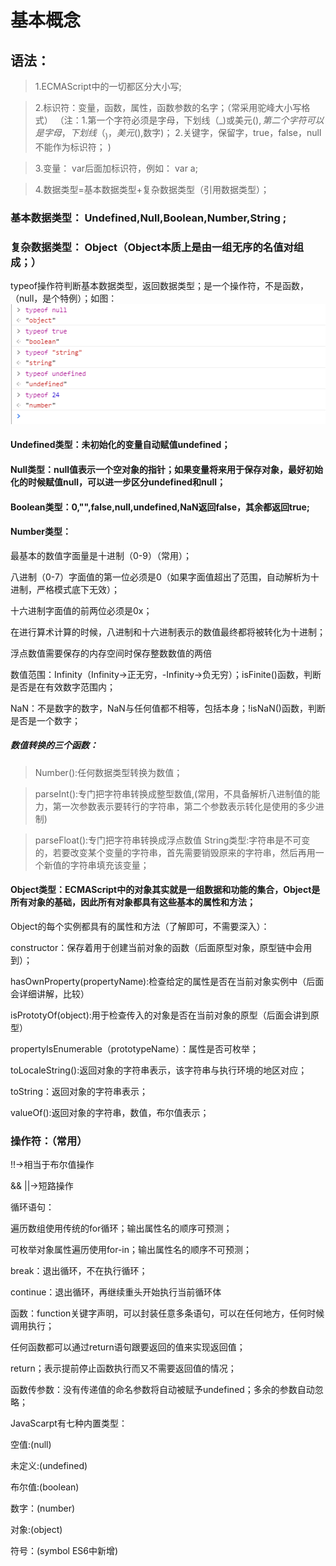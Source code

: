 # 基本概念
## 语法：
> 1.ECMAScript中的一切都区分大小写;

> 2.标识符：变量，函数，属性，函数参数的名字；（常采用驼峰大小写格式）
（注：1.第一个字符必须是字母，下划线（_)或美元($),第二个字符可以是字母，下划线（_)，美元($),数字)；
     2.关键字，保留字，true，false，null不能作为标识符；
)

> 3.变量： var后面加标识符，例如： var a;

> 4.数据类型=基本数据类型+复杂数据类型（引用数据类型）；

### 基本数据类型： Undefined,Null,Boolean,Number,String ;

### 复杂数据类型： Object（Object本质上是由一组无序的名值对组成；）

typeof操作符判断基本数据类型，返回数据类型；是一个操作符，不是函数，（null，是个特例）；如图：
<img src="img/typeof.png"/>

#### Undefined类型：未初始化的变量自动赋值undefined；

#### Null类型：null值表示一个空对象的指针；如果变量将来用于保存对象，最好初始化的时候赋值null，可以进一步区分undefined和null；

#### Boolean类型：0,"",false,null,undefined,NaN返回false，其余都返回true;
#### Number类型：

最基本的数值字面量是十进制（0-9）（常用）；

八进制（0-7）字面值的第一位必须是0（如果字面值超出了范围，自动解析为十进制，严格模式底下无效）；

十六进制字面值的前两位必须是0x；

在进行算术计算的时候，八进制和十六进制表示的数值最终都将被转化为十进制；

浮点数值需要保存的内存空间时保存整数数值的两倍

数值范围：Infinity（Infinity->正无穷，-Infinity->负无穷）；isFinite()函数，判断是否是在有效数字范围内；

NaN：不是数字的数字，NaN与任何值都不相等，包括本身；!isNaN()函数，判断是否是一个数字；

##### 数值转换的三个函数：
> Number():任何数据类型转换为数值；

> parseInt():专门把字符串转换成整型数值,(常用，不具备解析八进制值的能力，第一次参数表示要转行的字符串，第二个参数表示转化是使用的多少进制)

>parseFloat():专门把字符串转换成浮点数值
String类型:字符串是不可变的，若要改变某个变量的字符串，首先需要销毁原来的字符串，然后再用一个新值的字符串填充该变量；

#### Object类型：ECMAScript中的对象其实就是一组数据和功能的集合，Object是所有对象的基础，因此所有对象都具有这些基本的属性和方法；

Object的每个实例都具有的属性和方法（了解即可，不需要深入）：

constructor：保存着用于创建当前对象的函数（后面原型对象，原型链中会用到）；

hasOwnProperty(propertyName):检查给定的属性是否在当前对象实例中（后面会详细讲解，比较）

isPrototyOf(object):用于检查传入的对象是否在当前对象的原型（后面会讲到原型）

propertyIsEnumerable（prototypeName）：属性是否可枚举；

toLocaleString():返回对象的字符串表示，该字符串与执行环境的地区对应；

toString：返回对象的字符串表示；

valueOf():返回对象的字符串，数值，布尔值表示；


### 操作符：（常用）
!!->相当于布尔值操作

&& ||->短路操作

循环语句：

遍历数组使用传统的for循环；输出属性名的顺序可预测；

可枚举对象属性遍历使用for-in；输出属性名的顺序不可预测；

break：退出循环，不在执行循环；

continue：退出循环，再继续重头开始执行当前循环体

函数：function关键字声明，可以封装任意多条语句，可以在任何地方，任何时候调用执行；

任何函数都可以通过return语句跟要返回的值来实现返回值；

return；表示提前停止函数执行而又不需要返回值的情况；

函数传参数：没有传递值的命名参数将自动被赋予undefined；多余的参数自动忽略；

JavaScarpt有七种内置类型：

空值:(null)

未定义:(undefined)

布尔值:(boolean)

数字：(number)

对象:(object)

符号：(symbol ES6中新增)
